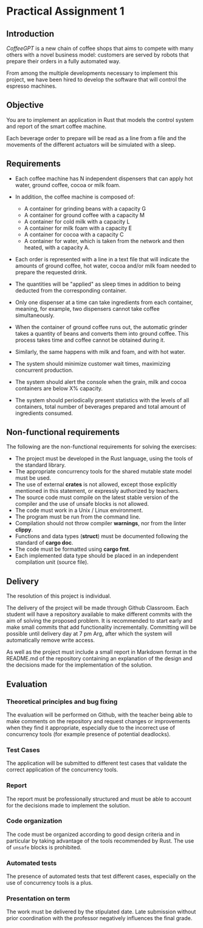 # Practical Assignment 1

## Introduction

<em>CoffeeGPT</em> is a new chain of coffee shops that aims to compete with many others with a novel 
business model: customers are served by robots that prepare their orders in a fully automated way.

From among the multiple developments necessary to implement this project, we have been hired to develop the software
that will control the espresso machines.

## Objective

You are to implement an application in Rust that models the control system and report of the smart coffee machine.

Each beverage order to prepare will be read as a line from a file and the movements of the different actuators will be simulated with a sleep. 

## Requirements

- Each coffee machine has N independent dispensers that can apply hot water, ground coffee, cocoa or milk foam.

- In addition, the coffee machine is composed of:
  - A container for grinding beans with a capacity G
  - A container for ground coffee with a capacity M
  - A container for cold milk with a capacity L
  - A container for milk foam with a capacity E
  - A container for cocoa with a capacity C
  - A container for water, which is taken from the network and then heated, with a capacity A.

- Each order is represented with a line in a text file that will indicate the amounts of ground coffee, hot water, cocoa and/or milk foam needed to prepare the requested drink.

- The quantities will be "applied" as sleep times in addition to being deducted from the corresponding container.

- Only one dispenser at a time can take ingredients from each container, meaning, for example, two dispensers cannot take coffee simultaneously.

- When the container of ground coffee runs out, the automatic grinder takes a quantity of beans and converts them into ground coffee. This process takes time and coffee cannot be obtained during it.
 
- Similarly, the same happens with milk and foam, and with hot water. 

- The system should minimize customer wait times, maximizing concurrent production. 

- The system should alert the console when the grain, milk and cocoa containers are below X% capacity.

- The system should periodically present statistics with the levels of all containers, total number of beverages prepared and total amount of ingredients consumed.


## Non-functional requirements

The following are the non-functional requirements for solving the exercises:

- The project must be developed in the Rust language, using the tools of the standard library.
- The appropriate concurrency tools for the shared mutable state model must be used.
- The use of external **crates** is not allowed, except those explicitly mentioned in this statement, or expressly authorized by teachers.
- The source code must compile on the latest stable version of the compiler and the use of unsafe blocks is not allowed.
- The code must work in a Unix / Linux environment.
- The program must be run from the command line.
- Compilation should not throw compiler **warnings**, nor from the linter **clippy**.
- Functions and data types (**struct**) must be documented following the standard of **cargo doc**.
- The code must be formatted using **cargo fmt**.
- Each implemented data type should be placed in an independent compilation unit (source file).

## Delivery

The resolution of this project is individual.

The delivery of the project will be made through Github Classroom. Each student will have a repository available to 
make different commits with the aim of solving the proposed problem. It is recommended to start early and
make small commits that add functionality incrementally.
Committing will be possible until delivery day at 7 pm Arg, after which the system will automatically remove write access.

As well as the project must include a small report in Markdown format in the README.md of the repository containing an 
explanation of the design and the decisions made for the implementation of the solution.

## Evaluation

### Theoretical principles and bug fixing

The evaluation will be performed on Github, with the teacher being able to make comments on the repository and request changes
or improvements when they find it appropriate, especially due to the incorrect use of concurrency tools (for example presence of potential deadlocks).

### Test Cases

The application will be submitted to different test cases that validate the correct application of the concurrency tools.

### Report

The report must be professionally structured and must be able to account for the decisions made to implement the solution.

### Code organization

The code must be organized according to good design criteria and in particular by taking advantage of the tools recommended by Rust. The use of `unsafe` blocks is prohibited. 

### Automated tests

The presence of automated tests that test different cases, especially on the use of concurrency tools is a plus.

### Presentation on term

The work must be delivered by the stipulated date. Late submission without prior coordination with the professor negatively influences the final grade.